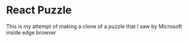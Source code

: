 # React Puzzle

This is my attempt of making a clone of a puzzle that I saw by Microsoft inside edge browser
